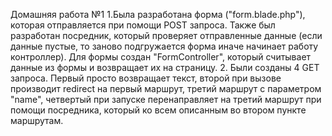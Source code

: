 Домашняя работа №1
1.Была разработана форма ("form.blade.php"), которая отправляется при помощи POST запроса. Также был разработан посредник, который проверяет отправленные данные (если данные пустые, то заново подгружается форма иначе начинает работу контроллер). Для формы создан "FormController", который считывает данные из формы и возвращает их на страницу.
2. Были созданы 4 GET запроса. Первый просто возвращает текст, второй при вызове производит redirect на первый маршрут, третий маршрут с параметром "name", четвертый при запуске перенаправляет на третий маршрут при помощи посредника, который ко всем описанным во втором пункте маршрутам.
